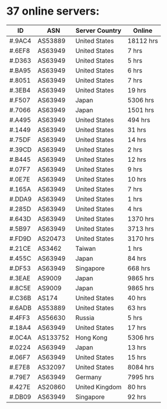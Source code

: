 # 37 online servers:

| ID | ASN | Server Country | Online |
| ------ | ------ | ------ | ------ |
| #.9AC4 | AS53889 | United States | 18112 hrs |
| #.6EF8 | AS63949 | United States | 7 hrs |
| #.D363 | AS63949 | United States | 5 hrs |
| #.BA95 | AS63949 | United States | 6 hrs |
| #.8051 | AS63949 | United States | 7 hrs |
| #.3EB4 | AS63949 | United States | 19 hrs |
| #.F507 | AS63949 | Japan | 5306 hrs |
| #.7066 | AS63949 | Japan | 1501 hrs |
| #.A495 | AS63949 | United States | 494 hrs |
| #.1449 | AS63949 | United States | 31 hrs |
| #.75DF | AS63949 | United States | 14 hrs |
| #.39CD | AS63949 | United States | 2 hrs |
| #.B445 | AS63949 | United States | 12 hrs |
| #.07F7 | AS63949 | United States | 9 hrs |
| #.0E7E | AS63949 | United States | 10 hrs |
| #.165A | AS63949 | United States | 7 hrs |
| #.DDA9 | AS63949 | United States | 1 hrs |
| #.285D | AS63949 | United States | 4 hrs |
| #.643D | AS63949 | United States | 1370 hrs |
| #.5B97 | AS63949 | United States | 3713 hrs |
| #.FD9D | AS20473 | United States | 3170 hrs |
| #.21CE | AS3462 | Taiwan | 1 hrs |
| #.455C | AS63949 | Japan | 84 hrs |
| #.DF53 | AS63949 | Singapore | 668 hrs |
| #.3EAE | AS9009 | Japan | 9865 hrs |
| #.8C5E | AS9009 | Japan | 9865 hrs |
| #.C36B | AS174 | United States | 40 hrs |
| #.6ADB | AS53889 | United States | 63 hrs |
| #.4FF3 | AS56630 | Russia | 5 hrs |
| #.18A4 | AS63949 | United States | 17 hrs |
| #.0C4A | AS133752 | Hong Kong | 5306 hrs |
| #.0224 | AS63949 | Japan | 13 hrs |
| #.06F7 | AS63949 | United States | 15 hrs |
| #.E7E8 | AS32097 | United States | 8084 hrs |
| #.79E7 | AS63949 | Germany | 7995 hrs |
| #.427E | AS20860 | United Kingdom | 80 hrs |
| #.DB09 | AS63949 | Singapore | 92 hrs |

